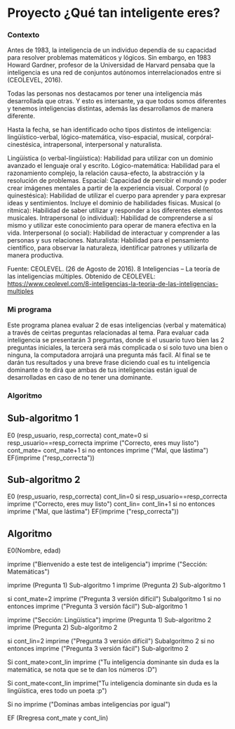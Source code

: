 # Proyecto ¿Qué tan inteligente eres?

### Contexto

Antes de 1983, la inteligencia de un individuo dependía de su capacidad para resolver problemas matemáticos y lógicos. Sin embargo, en 1983 Howard Gardner, profesor de la Universidad de Harvard pensaba que la inteligencia es una red de conjuntos autónomos interrelacionados entre si (CEOLEVEL, 2016).

Todas las personas nos destacamos por tener una inteligencia más desarrollada que otras. Y esto es intersante, ya que todos somos diferentes y tenemos inteligencias distintas, además las desarrollamos de manera diferente. 

Hasta la fecha, se han identificado ocho tipos distintos de inteligencia: lingüístico-verbal, lógico-matemática, viso-espacial, musical, corpóral-cinestésica, intrapersonal, interpersonal y naturalista.

Lingüística (o verbal-lingüística): Habilidad para utilizar con un dominio avanzado el lenguaje oral y escrito.
Lógico-matemática: Habilidad para el razonamiento complejo, la relación causa-efecto, la abstracción y la resolución de problemas.
Espacial: Capacidad de percibir el mundo y poder crear imágenes mentales a partir de la experiencia visual. 
Corporal (o quinestésica): Habilidad de utilizar el cuerpo para aprender y para expresar ideas y sentimientos. Incluye el dominio de habilidades físicas.
Musical (o rítmica): Habilidad de saber utilizar y responder a los diferentes elementos musicales.
Intrapersonal (o individual): Habilidad de comprenderse a sí mismo y utilizar este conocimiento para operar de manera efectiva en la vida.
Interpersonal (o social): Habilidad de interactuar y comprender a las personas y sus relaciones.
Naturalista: Habilidad para el pensamiento científico, para observar la naturaleza, identificar patrones y utilizarla de manera productiva.

Fuente: 
CEOLEVEL. (26 de Agosto de 2016). 8 Inteligencias – La teoría de las inteligencias múltiples. Obtenido de CEOLEVEL: https://www.ceolevel.com/8-inteligencias-la-teoria-de-las-inteligencias-multiples

### Mi programa

Este programa planea evaluar 2 de esas inteligencias (verbal y matemática) a través de ceirtas preguntas relacionadas al tema. Para evaluar cada inteligencia se presentarán 3 preguntas, donde si el usuario tuvo bien las 2 preguntas iniciales, la tercera será más complicada o si solo tuvo una bien o ninguna, la computadora arrojará una pregunta más facil. Al final se te darán tus resultados y una breve frase diciendo cual es tu inteligencia dominante o te dirá que ambas de tus inteligencias están igual de desarrolladas en caso de no tener una dominante.


### Algoritmo

## Sub-algoritmo 1
E0 (resp_usuario, resp_correcta)
cont_mate=0
si resp_usuario==resp_correcta
  imprime ("Correcto, eres muy listo")
  cont_mate= cont_mate+1
si no entonces
  imprime ("Mal, que lástima")
  EF(imprime ("resp_correcta"))
  
## Sub-algoritmo 2
E0 (resp_usuario, resp_correcta)
cont_lin=0
si resp_usuario==resp_correcta
  imprime ("Correcto, eres muy listo")
  cont_lin= cont_lin+1
si no entonces
  imprime ("Mal, que lástima")
  EF(imprime ("resp_correcta"))

  
## Algoritmo

E0(Nombre, edad)

imprime ("Bienvenido a este test de inteligencia")
imprime ("Sección: Matemáticas")

imprime (Pregunta 1)
Sub-algoritmo 1
imprime (Pregunta 2)
Sub-algoritmo 1

si cont_mate=2
  imprime ("Pregunta 3 versión difícil")
  Subalgoritmo 1
si no entonces
  imprime ("Pregunta 3 versión fácil")
  Sub-algoritmo 1
  
imprime ("Sección: Lingüística")
imprime (Pregunta 1)
Sub-algoritmo 2
imprime (Pregunta 2)
Sub-algoritmo 2

si cont_lin=2
  imprime ("Pregunta 3 versión difícil")
  Subalgoritmo 2
si no entonces
  imprime ("Pregunta 3 versión fácil")
  Sub-algoritmo 2
  

Si cont_mate>cont_lin
  imprime ("Tu inteligencia dominante sin duda es la matemática, se nota que se te dan los números :D")
  
Si cont_mate<cont_lin
  imprime("Tu inteligencia dominante sin duda es la lingüística, eres todo un poeta :p")
 
Si no
imprime ("Dominas ambas inteligencias por igual")

EF (Rregresa cont_mate y cont_lin)
  











